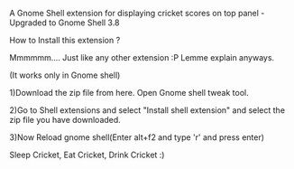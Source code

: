 A Gnome Shell extension for displaying cricket scores on top panel - Upgraded to Gnome Shell 3.8

How to Install this extension ?

Mmmmmm.... Just like any other extension :P Lemme explain anyways.

(It works only in Gnome shell)

1)Download the zip file from here. Open Gnome shell tweak tool.

2)Go to Shell extensions and select "Install shell extension" and select the zip file you have downloaded.

3)Now Reload gnome shell(Enter alt+f2 and type 'r' and press enter)

Sleep Cricket, Eat Cricket, Drink Cricket :)
